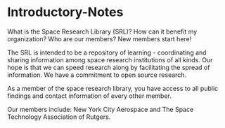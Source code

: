 # Introductory-Notes
What is the Space Research Library (SRL)? How can it benefit my organization?  Who are our members? New members start here!



The SRL is intended to be a repository of learning - coordinating and sharing information among space research institutions of all kinds.  Our hope is that we can speed research along by facilitating the spread of information.  We have a commitment to open source research.


As a member of the space research library, you have access to all public findings and contact information of every other member. 

Our members include:
New York City Aerospace and
The Space Technology Association of Rutgers.
